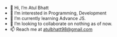 - 👋 Hi, I’m Atul Bhatt
- 👀 I’m interested in Programming, Development
- 🌱 I’m currently learning Advance JS.
- 💞️ I’m looking to collaborate on nothing as of now.
- 📫 Reach me at atulbhatt98@gmail.com

<!---
atulbhatt-system32/atulbhatt-system32 is a ✨ special ✨ repository because its `README.md` (this file) appears on your GitHub profile.
You can click the Preview link to take a look at your changes.
--->
